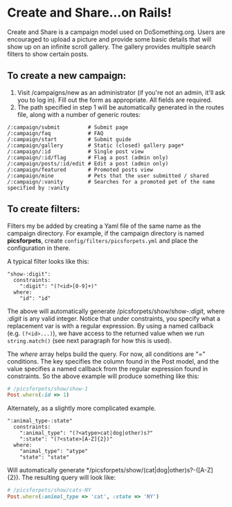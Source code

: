 # Create and Share...on Rails!

Create and Share is a campaign model used on DoSomething.org.  Users are encouraged to upload a picture and provide some basic details that will show up on an infinite scroll gallery.  The gallery provides multiple search filters to show certain posts.

## To create a new campaign: 

1. Visit /campaigns/new as an administrator (if you're not an admin, it'll ask you to log in).  Fill out the form as appropriate.  All fields are required.
2. The path specified in step 1 will be automatically generated in the routes file, along with a number of generic routes:  

```
/:campaign/submit         # Submit page
/:campaign/faq            # FAQ
/:campaign/start          # Submit guide
/:campaign/gallery        # Static (closed) gallery page*
/:campaign/:id            # Single post view
/:campaign/:id/flag       # Flag a post (admin only)
/:campaign/posts/:id/edit # Edit a post (admin only)
/:campaign/featured       # Promoted posts view
/:campaign/mine           # Pets that the user submitted / shared
/:campaign/:vanity        # Searches for a promoted pet of the name specified by :vanity
```

## To create filters:

Filters my be added by creating a Yaml file of the same name as the campaign directory.  For example, if the campaign directory is named **picsforpets**, create ```config/filters/picsforpets.yml``` and place the configuration in there.  

A typical filter looks like this:

```
"show-:digit":
  constraints:
    ":digit": "(?<id>[0-9]+)"
  where:
    "id": "id"
```

The above will automatically generate /picsforpets/show/show-*:digit*, where *:digit* is any valid integer.  Notice that under constraints, you specify what a replacement var is with a regular expression.  By using a named callback (e.g. ```(?<id>...)```), we have access to the returned value when we run ```string.match()``` (see next paragraph for how this is used).

The *where* array helps build the query.  For now, all conditions are "=" conditions.  The key specifies the column found in the Post model, and the value specifies a named callback from the regular expression found in constraints.  So the above example will produce something like this:

```ruby
# /picsforpets/show/show-1
Post.where(:id => 1)
```

Alternately, as a slightly more complicated example.

```
":animal_type-:state"
  constraints:
    ":animal_type": "(?<atype>cat|dog|other)s?"
    ":state": "(?<state>[A-Z]{2})"
  where:
    "animal_type": "atype"
    "state": "state"
```

Will automatically generate */picsforpets/show/(cat|dog|other)s?-([A-Z]{2}).  The resulting query will look like:

```ruby
# /picsforpets/show/cats-NY
Post.where(:animal_type => 'cat', :state => 'NY')
```

